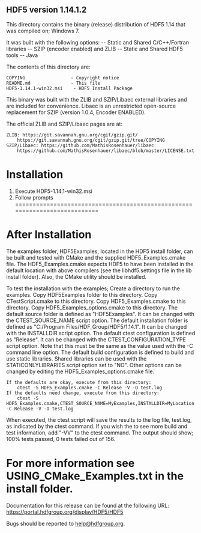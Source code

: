 HDF5 version 1.14.1.2
------------------------------------------------------------------------------

This directory contains the binary (release) distribution of
HDF5 1.14 that was compiled on;
    Windows 7.

It was built with the following options:
    -- Static and Shared C/C++/Fortran libraries
    -- SZIP (encoder enabled) and ZLIB
    -- Static and Shared HDF5 tools
    -- Java 

The contents of this directory are:

    COPYING                 - Copyright notice
    README.md               - This file
    HDF5-1.14.1-win32.msi    - HDF5 Install Package

This binary was built with the ZLIB and SZIP/Libaec external libraries and are
included for convenience.  Libaec is an unrestricted open-source replacement for SZIP
(version 1.0.4, Encoder ENABLED).

The official ZLIB and SZIP/Libaec pages are at:

    ZLIB: https://git.savannah.gnu.org/cgit/gzip.git/
        https://git.savannah.gnu.org/cgit/gzip.git/tree/COPYING
    SZIP/Libaec: https://github.com/MathisRosenhauer/libaec
        https://github.com/MathisRosenhauer/libaec/blob/master/LICENSE.txt


Installation
===========================================================================
1. Execute HDF5-1.14.1-win32.msi
2. Follow prompts
===========================================================================

After Installation
===========================================================================
The examples folder, HDF5Examples, located in the
HDF5 install folder, can be built and tested with CMake and the supplied
HDF5_Examples.cmake file. The HDF5_Examples.cmake expects HDF5 to have
been installed in the default location with above compilers (see the
libhdf5.settings file in the lib install folder). Also, the CMake
utility should be installed.

To test the installation with the examples;
    Create a directory to run the examples.
    Copy HDF5Examples folder to this directory.
    Copy CTestScript.cmake to this directory.
    Copy HDF5_Examples.cmake to this directory.
    Copy HDF5_Examples_options.cmake to this directory.
    The default source folder is defined as "HDF5Examples". It can be changed
        with the CTEST_SOURCE_NAME script option.
    The default installation folder is defined as "C:/Program Files/HDF_Group/HDF5/1.14.1".
        It can be changed with the INSTALLDIR script option.
    The default ctest configuration is defined as "Release". It can be changed
        with the CTEST_CONFIGURATION_TYPE script option. Note that this must
        be the same as the value used with the -C command line option.
    The default build configuration is defined to build and use static libraries.
        Shared libraries can be used with the STATICONLYLIBRARIES script option set to "NO".
    Other options can be changed by editing the HDF5_Examples_options.cmake file.

    If the defaults are okay, execute from this directory:
        ctest -S HDF5_Examples.cmake -C Release -V -O test.log
    If the defaults need change, execute from this directory:
        ctest -S HDF5_Examples.cmake,CTEST_SOURCE_NAME=MyExamples,INSTALLDIR=MyLocation -C Release -V -O test.log

When executed, the ctest script will save the results to the log file, test.log, as
indicated by the ctest command. If you wish the to see more build and test information,
add "-VV" to the ctest command. The output should show;
      100% tests passed, 0 tests failed out of 156.

For more information see USING_CMake_Examples.txt in the install folder.
===========================================================================

Documentation for this release can be found at the following URL:
     https://portal.hdfgroup.org/display/HDF5/HDF5

Bugs should be reported to help@hdfgroup.org.
